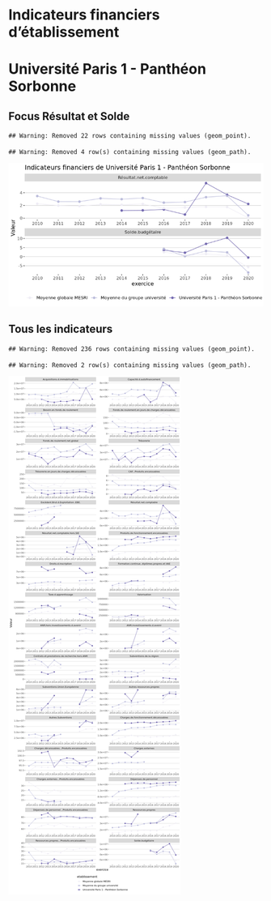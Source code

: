 Indicateurs financiers d’établissement
================

# Université Paris 1 - Panthéon Sorbonne

## Focus Résultat et Solde

    ## Warning: Removed 22 rows containing missing values (geom_point).

    ## Warning: Removed 4 row(s) containing missing values (geom_path).

![](université_paris_1___panthéon_sorbonne_files/figure-gfm/etab.focus-1.png)<!-- -->

## Tous les indicateurs

    ## Warning: Removed 236 rows containing missing values (geom_point).

    ## Warning: Removed 2 row(s) containing missing values (geom_path).

![](université_paris_1___panthéon_sorbonne_files/figure-gfm/etab-1.png)<!-- -->

